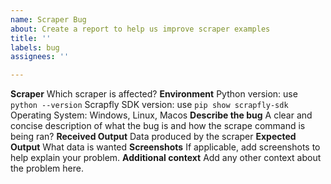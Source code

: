 ```yaml
---
name: Scraper Bug
about: Create a report to help us improve scraper examples
title: ''
labels: bug
assignees: ''

---
```


**Scraper**
Which scraper is affected?
**Environment**
Python version: use `python --version`
Scrapfly SDK version: use `pip show scrapfly-sdk`
Operating System: Windows, Linux, Macos
**Describe the bug**
A clear and concise description of what the bug is and how the scrape command is being ran?
**Received Output**
Data produced by the scraper
**Expected Output**
What data is wanted
**Screenshots**
If applicable, add screenshots to help explain your problem.
**Additional context**
Add any other context about the problem here.
